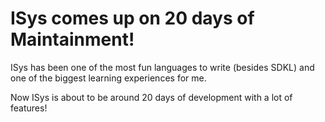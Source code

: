 # ISys comes up on 20 days of Maintainment!

ISys has been one of the most fun languages to write (besides SDKL) and one of the biggest learning experiences for me.

Now ISys is about to be around 20 days of development with a lot of features!
